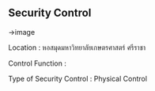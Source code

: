 Security Control
---
->image

Location : หอสมุดมหาวิทยาลัยเกษตรศาสตร์ ศรีราชา

Control Function : 

Type of Security Control : Physical Control

